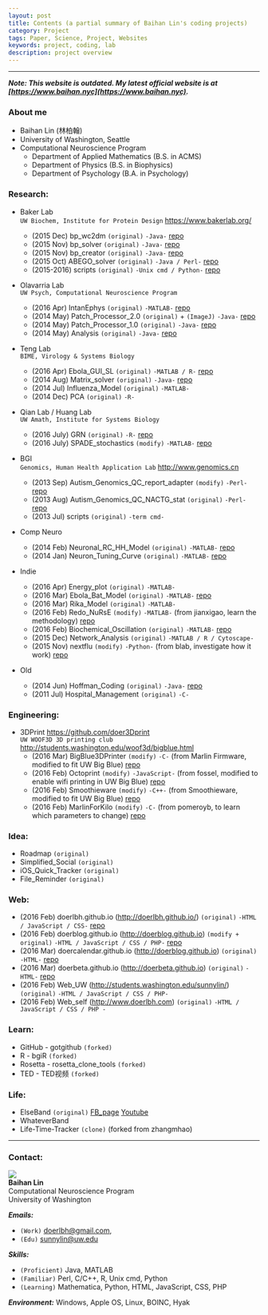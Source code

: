 ```yaml
---
layout: post
title: Contents (a partial summary of Baihan Lin's coding projects)
category: Project
tags: Paper, Science, Project, Websites
keywords: project, coding, lab
description: project overview
---
```


***  

**_Note: This website is outdated. My latest official website is at [https://www.baihan.nyc](https://www.baihan.nyc)._**

### About me
* Baihan Lin (林柏翰)  
* University of Washington, Seattle
* Computational Neuroscience Program  
  - Department of Applied Mathematics  (B.S. in ACMS)  
  - Department of Physics  (B.S. in Biophysics)  
  - Department of Psychology  (B.A. in Psychology)  
  
  
### Research:

* Baker Lab  
  `UW Biochem, Institute for Protein Design` <https://www.bakerlab.org/>   
  - (2015 Dec) bp_wc2dm `(original)` `-Java-` [repo](https://github.com/doerlbh/BakerLab_bp_wc2dm)
  - (2015 Nov) bp_solver `(original)` `-Java-` [repo](https://github.com/doerlbh/BakerLab_bp_solver)
  - (2015 Nov) bp_creator `(original)` `-Java-` [repo](https://github.com/doerlbh/BakerLab_bp_creator)
  - (2015 Oct) ABEGO_solver `(original)` `-Java / Perl-` [repo](https://github.com/doerlbh/BakerLab_ABEGO_solver)
  - (2015-2016) scripts `(original)`  `-Unix cmd / Python-` [repo](https://github.com/doerlbh/BakerLab_cmd_scripts)   
  
     
* Olavarria Lab  
  `UW Psych, Computational Neuroscience Program`
  - (2016 Apr) IntanEphys `(original)` `-MATLAB-` [repo](https://github.com/doerlbh/OLab_IntanEphys)
  - (2014 May) Patch_Processor_2.0 `(original)` + `(ImageJ)` `-Java-` [repo](https://github.com/doerlbh/OLab_patch_processor_2.0)
  - (2014 May) Patch_Processor_1.0 `(original)` `-Java-` [repo](https://github.com/doerlbh/OLab_patch_processor_1.0)
  - (2014 May) Analysis `(original)` `-Java-` [repo](https://github.com/doerlbh/OLab_analysis)   
  
     
* Teng Lab  
  `BIME, Virology & Systems Biology` 
  - (2016 Apr) Ebola_GUI_SL `(original)` `-MATLAB / R-` [repo](https://github.com/doerlbh/TengLab_Ebola_GUI_SL)
  - (2014 Aug) Matrix_solver `(original)`  `-Java-` [repo](https://github.com/doerlbh/TengLab_Matrix_Solver)
  - (2014 Jul) Influenza_Model `(original)` `-MATLAB-` 
  - (2014 Dec) PCA `(original)` `-R-`
  
     
* Qian Lab / Huang Lab  
  `UW Amath, Institute for Systems Biology` 
  - (2016 July) GRN `(original)` `-R-` [repo](https://github.com/doerlbh/ISB_GRN)
  - (2016 July) SPADE_stochastics `(modify)`  `-MATLAB-` [repo](https://github.com/doerlbh/QianLab_SPADE_stochastics)
  
     
* BGI  
  `Genomics, Human Health Application Lab` <http://www.genomics.cn>
  - (2013 Sep) Autism_Genomics_QC_report_adapter `(modify)`  `-Perl-` [repo](https://github.com/doerlbh/BGI_Autism_Genomics_QC_report_adapter)
  - (2013 Aug) Autism_Genomics_QC_NACTG_stat `(original)`  `-Perl-` [repo](https://github.com/doerlbh/BGI_Autism_Genomics_QC_NACTG_stat)
  - (2013 Jul) scripts `(original)`  `-term cmd-`  
  
    
* Comp Neuro  
  - (2014 Feb) 	Neuronal_RC_HH_Model `(original)`	 `-MATLAB-` [repo](https://github.com/doerlbh/CompNeuro_Neuronal_RC_HH_Model)
  - (2014 Jan) 	Neuron_Tuning_Curve	`(original)` 	`-MATLAB-`	[repo](https://github.com/doerlbh/CompNeuro_Neuron_Tuning_Curve)

     
* Indie  
  - (2016 Apr) Energy_plot `(original)` `-MATLAB-` 
  - (2016 Mar) Ebola_Bat_Model `(original)` `-MATLAB-` [repo](https://github.com/doerlbh/Epidemic_Ebola_Bat_Model)
  - (2016 Mar) Rika_Model `(original)` `-MATLAB-` 
  - (2016 Feb) Redo_NuRsE `(modify)` `-MATLAB-` (from jianxigao, learn the methodology) [repo](https://github.com/doerlbh/Indie_Redo_NuRsE)
  - (2016 Feb) Biochemical_Oscillation `(original)` `-MATLAB-` [repo](https://github.com/doerlbh/Indie_Biochemical_Oscillation)
  - (2015 Dec) Network_Analysis `(original)` `-MATLAB / R / Cytoscape-` 
  - (2015 Nov) nextflu `(modify)` `-Python-` (from blab, investigate how it work) [repo](https://github.com/doerlbh/Indie-nextflu)
  
   
* Old  
  - (2014 Jun) Hoffman_Coding `(original)` `-Java-` [repo](https://github.com/doerlbh/Hoffman_Coding)
  - (2011 Jul) Hospital_Management `(original)` `-C-` 
  
  
### Engineering:
* 3DPrint   <https://github.com/doer3Dprint>   
  `UW WOOF3D 3D printing club` <http://students.washington.edu/woof3d/bigblue.html>
  - (2016 Mar) BigBlue3DPrinter `(modify)` `-C-` (from Marlin Firmware, modified to fit UW Big Blue) [repo](https://github.com/doer3Dprint/BigBlue3DPrinter)
  - (2016 Feb) Octoprint `(modify)` `-JavaScript-` (from fossel, modified to enable wifi printing in UW Big Blue) [repo](https://github.com/doer3Dprint/3DPrint_OctoPrint)
  - (2016 Feb) Smoothieware `(modify)` `-C++-` (from Smoothieware, modified to fit UW Big Blue) [repo](https://github.com/doer3Dprint/3DPrint_Smoothieware)
  - (2016 Feb) MarlinForKilo `(modify)` `-C-` (from pomeroyb, to learn which parameters to change) [repo](https://github.com/doer3Dprint/3DPrint_MarlinForKilo)
  
  
### Idea: 
* Roadmap `(original)`  
* Simplified_Social `(original)`
* iOS_Quick_Tracker `(original)`
* File_Reminder `(original)`
  
  
### Web:
* (2016 Feb) doerlbh.github.io (<http://doerlbh.github.io/>) `(original)`  `-HTML / JavaScript / CSS-` [repo](https://github.com/doerlbh/doerlbh.github.io)
* (2016 Feb) doerblog.github.io (<http://doerblog.github.io>) `(modify + original)`  `-HTML / JavaScript / CSS / PHP-` [repo](https://github.com/doerblog/doerblog.github.io)
* (2016 Mar) doercalendar.github.io (<http://doerblog.github.io>) `(original)`  `-HTML-` [repo](https://github.com/doercalendar/doercalendar.github.io)
* (2016 Mar) doerbeta.github.io (<http://doerbeta.github.io>) `(original)`  `-HTML-` [repo](https://github.com/doerbeta/doerbeta.github.io)
* (2016 Feb) Web_UW (<http://students.washington.edu/sunnylin/>) `(original)`  `-HTML / JavaScript / CSS / PHP-` 
* (2016 Feb) Web_self (<http://www.doerlbh.com>) `(original)`  `-HTML / JavaScript / CSS / PHP -` 
  
  
### Learn:
* GitHub - gotgithub `(forked)`
* R - bgiR `(forked)`
* Rosetta - rosetta_clone_tools `(forked)`
* TED - TED视频 `(forked)`
  
  
### Life:
* ElseBand `(original)` [FB_page](https://www.facebook.com/elseband) [Youtube](www.youtube.com/user/elsemusicband)
* WhateverBand
* Life-Time-Tracker `(clone)` (forked from zhangmhao)
  
  
***

### Contact:
![](https://dwa5x7aod66zk.cloudfront.net/assets/labtocat-0bb6a395e2d142d0713e3e34bff9f446.png)  
**Baihan Lin**  
Computational Neuroscience Program  
University of Washington
  
***Emails:***   
* `(Work)` doerlbh@gmail.com,  
* `(Edu)`  sunnylin@uw.edu   

***Skills:***
* `(Proficient)` Java, MATLAB   
* `(Familiar)`   Perl, C/C++, R, Unix cmd, Python 
* `(Learning)`   Mathematica, Python, HTML, JavaScript, CSS, PHP 

***Environment:***  Windows, Apple OS, Linux, BOINC, Hyak




